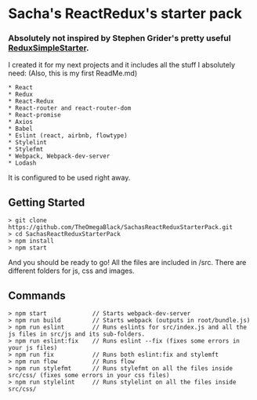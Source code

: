 # Sacha's ReactRedux's starter pack
### Absolutely not inspired by Stephen Grider's pretty useful [ReduxSimpleStarter](https://github.com/StephenGrider/ReduxSimpleStarter).

I created it for my next projects and it includes all the stuff I absolutely need: (Also, this is my first ReadMe.md)

    * React
    * Redux
    * React-Redux
    * React-router and react-router-dom
    * React-promise
    * Axios
    * Babel
    * Eslint (react, airbnb, flowtype)
    * Stylelint
    * Stylefmt
    * Webpack, Webpack-dev-server
    * Lodash

It is configured to be used right away.

## Getting Started

```
> git clone https://github.com/TheOmegaBlack/SachasReactReduxStarterPack.git
> cd SachasReactReduxStarterPack
> npm install
> npm start
```

And you should be ready to go!
All the files are included in /src. There are different folders for js, css and images.

## Commands

```
> npm start             // Starts webpack-dev-server
> npm run build         // Starts webpack (outputs in root/bundle.js)
> npm run eslint        // Runs eslints for src/index.js and all the js files in src/js and its sub-folders.
> npm run eslint:fix    // Runs eslint --fix (fixes some errors in your js files)
> npm run fix           // Runs both eslint:fix and stylemft
> npm run flow          // Runs flow
> npm run stylefmt      // Runs stylefmt on all the files inside src/css/ (fixes some errors in your css files)
> npm run stylelint     // Runs stylelint on all the files inside src/css/
